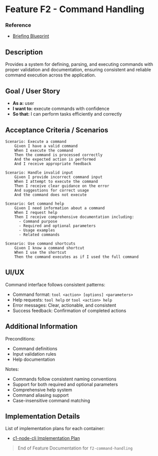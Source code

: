 # Feature F2 - Command Handling

### Reference

- [Briefing Blueprint](/docs/briefing.blueprint.md)

## Description

Provides a system for defining, parsing, and executing commands with proper validation and documentation, ensuring consistent and reliable command execution across the application.

## Goal / User Story

- **As a:** user
- **I want to:** execute commands with confidence
- **So that:** I can perform tasks efficiently and correctly

## Acceptance Criteria / Scenarios

```gherkin
Scenario: Execute a command
    Given I have a valid command
    When I execute the command
    Then the command is processed correctly
    And the expected action is performed
    And I receive appropriate feedback

Scenario: Handle invalid input
    Given I provide incorrect command input
    When I attempt to execute the command
    Then I receive clear guidance on the error
    And suggestions for correct usage
    And the command does not execute

Scenario: Get command help
    Given I need information about a command
    When I request help
    Then I receive comprehensive documentation including:
      - Command purpose
      - Required and optional parameters
      - Usage examples
      - Related commands

Scenario: Use command shortcuts
    Given I know a command shortcut
    When I use the shortcut
    Then the command executes as if I used the full command
```

## UI/UX

Command interface follows consistent patterns:

- Command format: `tool <action> [options] <parameters>`
- Help requests: `tool help` or `tool <action> help`
- Error messages: Clear, actionable, and consistent
- Success feedback: Confirmation of completed actions

## Additional Information

Preconditions:
- Command definitions
- Input validation rules
- Help documentation

Notes:
- Commands follow consistent naming conventions
- Support for both required and optional parameters
- Comprehensive help system
- Command aliasing support
- Case-insensitive command matching

## Implementation Details

List of implementation plans for each container:
- [c1-node-cli Implementation Plan](/containers/c1-node-cli/docs/f2/f2-command-handling.plan.md)

> End of Feature Documentation for `f2-command-handling`